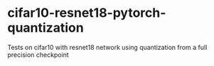 # cifar10-resnet18-pytorch-quantization
Tests on cifar10 with resnet18 network using quantization from a full precision checkpoint
